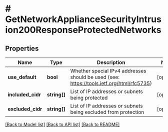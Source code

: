 # # GetNetworkApplianceSecurityIntrusion200ResponseProtectedNetworks

## Properties

Name | Type | Description | Notes
------------ | ------------- | ------------- | -------------
**use_default** | **bool** | Whether special IPv4 addresses should be used (see: https://tools.ietf.org/html/rfc5735) | [optional]
**included_cidr** | **string[]** | List of IP addresses or subnets being protected | [optional]
**excluded_cidr** | **string[]** | List of IP addresses or subnets being excluded from protection | [optional]

[[Back to Model list]](../../README.md#models) [[Back to API list]](../../README.md#endpoints) [[Back to README]](../../README.md)
